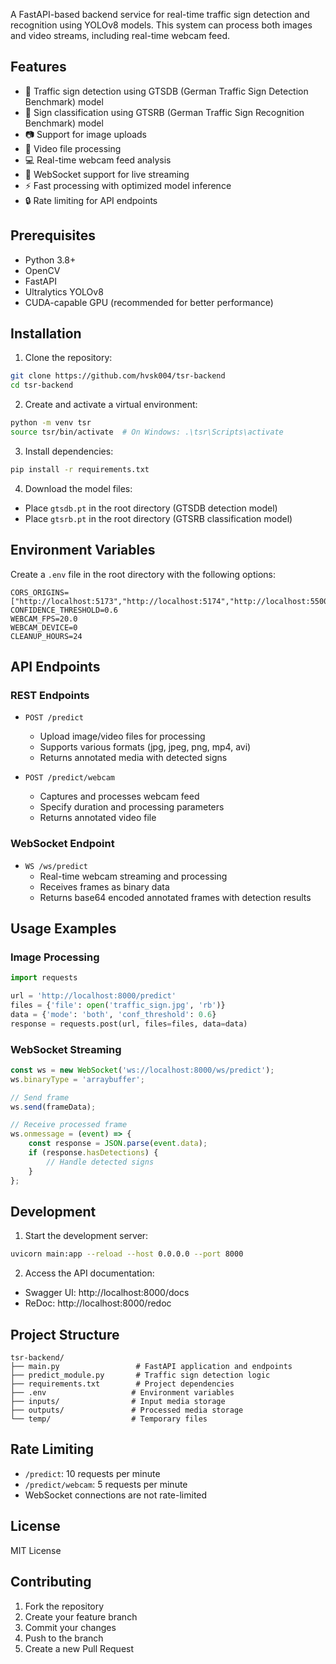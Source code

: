 A FastAPI-based backend service for real-time traffic sign detection and recognition using YOLOv8 models. This system can process both images and video streams, including real-time webcam feed.

## Features

- 🚦 Traffic sign detection using GTSDB (German Traffic Sign Detection Benchmark) model
- 🎯 Sign classification using GTSRB (German Traffic Sign Recognition Benchmark) model
- 📷 Support for image uploads
- 🎥 Video file processing
- 💻 Real-time webcam feed analysis
- 🔄 WebSocket support for live streaming
- ⚡ Fast processing with optimized model inference
- 🔒 Rate limiting for API endpoints

## Prerequisites

- Python 3.8+
- OpenCV
- FastAPI
- Ultralytics YOLOv8
- CUDA-capable GPU (recommended for better performance)

## Installation

1. Clone the repository:
```bash
git clone https://github.com/hvsk004/tsr-backend
cd tsr-backend
```

2. Create and activate a virtual environment:
```bash
python -m venv tsr
source tsr/bin/activate  # On Windows: .\tsr\Scripts\activate
```

3. Install dependencies:
```bash
pip install -r requirements.txt
```

4. Download the model files:
- Place `gtsdb.pt` in the root directory (GTSDB detection model)
- Place `gtsrb.pt` in the root directory (GTSRB classification model)

## Environment Variables

Create a `.env` file in the root directory with the following options:
```env
CORS_ORIGINS=["http://localhost:5173","http://localhost:5174","http://localhost:5500"]
CONFIDENCE_THRESHOLD=0.6
WEBCAM_FPS=20.0
WEBCAM_DEVICE=0
CLEANUP_HOURS=24
```

## API Endpoints

### REST Endpoints

- `POST /predict`
  - Upload image/video files for processing
  - Supports various formats (jpg, jpeg, png, mp4, avi)
  - Returns annotated media with detected signs

- `POST /predict/webcam`
  - Captures and processes webcam feed
  - Specify duration and processing parameters
  - Returns annotated video file

### WebSocket Endpoint

- `WS /ws/predict`
  - Real-time webcam streaming and processing
  - Receives frames as binary data
  - Returns base64 encoded annotated frames with detection results

## Usage Examples

### Image Processing
```python
import requests

url = 'http://localhost:8000/predict'
files = {'file': open('traffic_sign.jpg', 'rb')}
data = {'mode': 'both', 'conf_threshold': 0.6}
response = requests.post(url, files=files, data=data)
```

### WebSocket Streaming
```javascript
const ws = new WebSocket('ws://localhost:8000/ws/predict');
ws.binaryType = 'arraybuffer';

// Send frame
ws.send(frameData);

// Receive processed frame
ws.onmessage = (event) => {
    const response = JSON.parse(event.data);
    if (response.hasDetections) {
        // Handle detected signs
    }
};
```

## Development

1. Start the development server:
```bash
uvicorn main:app --reload --host 0.0.0.0 --port 8000
```

2. Access the API documentation:
- Swagger UI: http://localhost:8000/docs
- ReDoc: http://localhost:8000/redoc

## Project Structure

```
tsr-backend/
├── main.py                 # FastAPI application and endpoints
├── predict_module.py       # Traffic sign detection logic
├── requirements.txt        # Project dependencies
├── .env                   # Environment variables
├── inputs/                # Input media storage
├── outputs/               # Processed media storage
└── temp/                  # Temporary files
```

## Rate Limiting

- `/predict`: 10 requests per minute
- `/predict/webcam`: 5 requests per minute
- WebSocket connections are not rate-limited

## License

MIT License

## Contributing

1. Fork the repository
2. Create your feature branch
3. Commit your changes
4. Push to the branch
5. Create a new Pull Request
